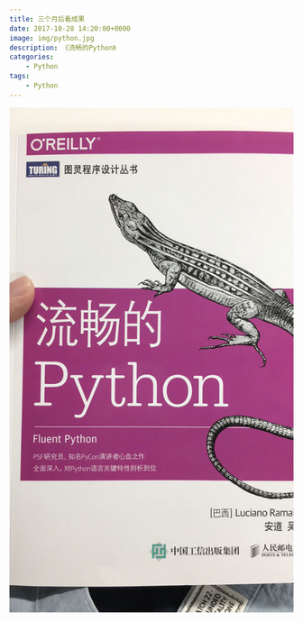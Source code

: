 ```yaml
---
title: 三个月后看成果
date: 2017-10-28 14:20:00+0000
image: img/python.jpg
description: 《流畅的Python》
categories:
    - Python
tags:
    - Python
---
```


![Fluent-Python.jpg](Fluent-Python.jpg)